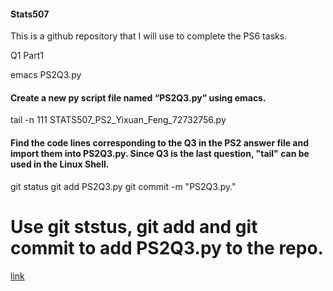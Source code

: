 #### Stats507

This is a github repository that I will use to complete the PS6 tasks.

Q1 Part1

emacs PS2Q3.py
#### Create a new py script file named “PS2Q3.py” using emacs.

tail -n 111 STATS507_PS2_Yixuan_Feng_72732756.py
#### Find the code lines corresponding to the Q3 in the PS2 answer file and import them into PS2Q3.py. Since Q3 is the last question, "tail" can be used in the Linux Shell.

git status
git add PS2Q3.py
git commit -m "PS2Q3.py."
# Use git ststus, git add and git commit to add PS2Q3.py to the repo.

[link](./README.md)
